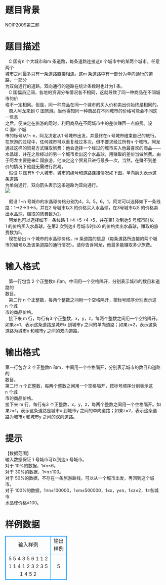 # 

 
 # 题目背景 
NOIP2009第三题<BR> 

 
 # 题目描述 
&nbsp;&nbsp;&nbsp;C&nbsp;国有n&nbsp;个大城市和m&nbsp;条道路，每条道路连接这n&nbsp;个城市中的某两个城市。任意两个<BR>城市之间最多只有一条道路直接相连。这m&nbsp;条道路中有一部分为单向通行的道路，一部分<BR>为双向通行的道路，双向通行的道路在统计条数时也计为1&nbsp;条。<BR>&nbsp;&nbsp;&nbsp;C&nbsp;国幅员辽阔，各地的资源分布情况各不相同，这就导致了同一种商品在不同城市的价<BR>格不一定相同。但是，同一种商品在同一个城市的买入价和卖出价始终是相同的。<BR>&nbsp;&nbsp;&nbsp;商人阿龙来到&nbsp;C&nbsp;国旅游。当他得知同一种商品在不同城市的价格可能会不同这一信息<BR>之后，便决定在旅游的同时，利用商品在不同城市中的差价赚回一点旅费。设C&nbsp;国n&nbsp;个城<BR>市的标号从1~&nbsp;n，阿龙决定从1&nbsp;号城市出发，并最终在n&nbsp;号城市结束自己的旅行。在旅游的过程中，任何城市可以重复经过多次，但不要求经过所有n&nbsp;个城市。阿龙通过这样的贸易方式赚取旅费：他会选择一个经过的城市买入他最喜欢的商品——水晶球，并在之后经过的另一个城市卖出这个水晶球，用赚取的差价当做旅费。由于阿龙主要是来C&nbsp;国旅游，他决定这个贸易只进行最多一次，当然，在赚不到差价的情况下他就无需进行贸易。<BR>&nbsp;&nbsp;&nbsp;假设&nbsp;C&nbsp;国有5&nbsp;个大城市，城市的编号和道路连接情况如下图，单向箭头表示这条道路<BR>为单向通行，双向箭头表示这条道路为双向通行。<BR><img src="/source/joyoi/tyvj-1122/img/aHR0cDovL3d3dy5qb3lvaS5jbi9wcm9ibGVtL3R5dmotMTEyMi9Qcm9ibGVtSW1nLzExMjIuanBn.jpg" border=0 align=middle><BR><BR>&nbsp;&nbsp;&nbsp;假设&nbsp;1~n&nbsp;号城市的水晶球价格分别为4，3，5，6，1。阿龙可以选择如下一条线路：1-&gt;2-&gt;3-&gt;5，并在2&nbsp;号城市以3&nbsp;的价格买入水晶球，在3号城市以5&nbsp;的价格卖出水晶球，赚取的旅费数为2。<BR>&nbsp;&nbsp;&nbsp;阿龙也可以选择如下一条线路&nbsp;1-&gt;4-&gt;5-&gt;4-&gt;5，并在第1&nbsp;次到达5&nbsp;号城市时以1&nbsp;的价格买入水晶球，在第2&nbsp;次到达4&nbsp;号城市时以6&nbsp;的价格卖出水晶球，赚取的旅费数为5。<BR>&nbsp;&nbsp;&nbsp;现在给出&nbsp;n&nbsp;个城市的水晶球价格，m&nbsp;条道路的信息（每条道路所连接的两个城市的编号以及该条道路的通行情况）。请你告诉阿龙，他最多能赚取多少旅费。<BR> 

 
 # 输入格式 
&nbsp;&nbsp;&nbsp;第一行包含&nbsp;2&nbsp;个正整数n&nbsp;和m，中间用一个空格隔开，分别表示城市的数目和道路的<BR>数目。<BR>&nbsp;&nbsp;&nbsp;第二行&nbsp;n&nbsp;个正整数，每两个整数之间用一个空格隔开，按标号顺序分别表示这n&nbsp;个城<BR>市的商品价格。<BR>&nbsp;&nbsp;&nbsp;接下来&nbsp;m&nbsp;行，每行有3&nbsp;个正整数，x，y，z，每两个整数之间用一个空格隔开。如果z=1，表示这条道路是城市x&nbsp;到城市y&nbsp;之间的单向道路；如果z=2，表示这条道路为城市x&nbsp;和城市y&nbsp;之间的双向道路。<BR> 

 
 # 输出格式 
第一行包含&nbsp;2&nbsp;个正整数n&nbsp;和m，中间用一个空格隔开，分别表示城市的数目和道路的<BR>数目。<BR>第二行&nbsp;n&nbsp;个正整数，每两个整数之间用一个空格隔开，按标号顺序分别表示这n&nbsp;个城<BR>市的商品价格。<BR>接下来&nbsp;m&nbsp;行，每行有3&nbsp;个正整数，x，y，z，每两个整数之间用一个空格隔开。如果z=1，表示这条道路是城市x&nbsp;到城市y&nbsp;之间的单向道路；如果z=2，表示这条道路为城市x&nbsp;和城市y&nbsp;之间的双向道路。 

 
 # 提示 
【数据范围】<BR>输入数据保证&nbsp;1&nbsp;号城市可以到达n&nbsp;号城市。<BR>对于&nbsp;10%的数据，1≤n≤6。<BR>对于&nbsp;30%的数据，1≤n≤100。<BR>对于&nbsp;50%的数据，不存在一条旅游路线，可以从一个城市出发，再回到这个城市。<BR>对于&nbsp;100%的数据，1≤n≤100000，1≤m≤500000，1≤x，y≤n，1≤z≤2，1≤各城市<BR>水晶球价格≤100。 
# 样例数据
<style>
        table,table tr th, table tr td { border:1px solid #0094ff; }
        table { width: 200px; min-height: 25px; line-height: 25px; text-align: center; border-collapse: collapse;}   
    </style>
<table>
	<tr>
		<td>输入样例</td>
		<td>输出样例</td>
	</tr>
<tr><td>5 5
4 3 5 6 1
1 2 1
1 4 1
2 3 2
3 5 1
4 5 2
</td><td>5
</td></tr></table>
